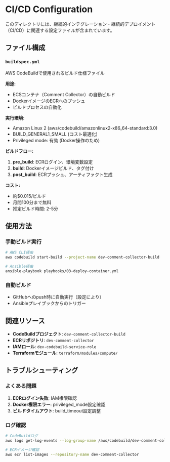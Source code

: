 # CI/CD Configuration

このディレクトリには、継続的インテグレーション・継続的デプロイメント（CI/CD）に関連する設定ファイルが含まれています。

## ファイル構成

### `buildspec.yml`
AWS CodeBuildで使用されるビルド仕様ファイル

**用途:**
- ECSコンテナ（Comment Collector）の自動ビルド
- DockerイメージのECRへのプッシュ
- ビルドプロセスの自動化

**実行環境:**
- Amazon Linux 2 (aws/codebuild/amazonlinux2-x86_64-standard:3.0)
- BUILD_GENERAL1_SMALL (コスト最適化)
- Privileged mode: 有効 (Docker操作のため)

**ビルドフロー:**
1. **pre_build**: ECRログイン、環境変数設定
2. **build**: Dockerイメージビルド、タグ付け
3. **post_build**: ECRプッシュ、アーティファクト生成

**コスト:**
- 約$0.015/ビルド
- 月間100分まで無料
- 推定ビルド時間: 2-5分

## 使用方法

### 手動ビルド実行
```bash
# AWS CLI経由
aws codebuild start-build --project-name dev-comment-collector-build

# Ansible経由
ansible-playbook playbooks/03-deploy-container.yml
```

### 自動ビルド
- GitHubへのpush時に自動実行（設定により）
- Ansibleプレイブックからのトリガー

## 関連リソース

- **CodeBuildプロジェクト**: `dev-comment-collector-build`
- **ECRリポジトリ**: `dev-comment-collector`
- **IAMロール**: `dev-codebuild-service-role`
- **Terraformモジュール**: `terraform/modules/compute/`

## トラブルシューティング

### よくある問題
1. **ECRログイン失敗**: IAM権限確認
2. **Docker権限エラー**: privileged_mode設定確認
3. **ビルドタイムアウト**: build_timeout設定調整

### ログ確認
```bash
# CodeBuildログ
aws logs get-log-events --log-group-name /aws/codebuild/dev-comment-collector-build

# ECRイメージ確認
aws ecr list-images --repository-name dev-comment-collector
```
